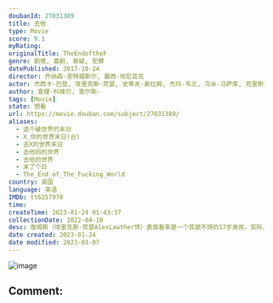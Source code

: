 ```yaml
---
doubanId: 27031389
title: 去他
type: Movie
score: 9.1
myRating: 
originalTitle: TheEndoftheF
genre: 剧情, 喜剧, 悬疑, 犯罪
datePublished: 2017-10-24
director: 乔纳森·恩特威斯尔, 露西·彻尼亚克
actor: 杰西卡·巴登, 埃里克斯·劳瑟, 史蒂夫·奥拉姆, 杰玛·韦兰, 乌米·马萨库, 克里斯汀·博顿利, 纳温·乔杜里, 杰克·维尔, 乔纳森·阿里斯, 巴里·沃德, 凯莉·哈里森, 霍莉·比奇, 波丽·坎普, 亚历克斯·索耶, 伊莲恩·戴维斯, 凯利斯顿·韦勒英, 艾玛·阿普尔顿, 杰夫·贝尔, 玛格丽特·安·贝恩, 亚当·布朗, 亚历克斯·贝克特, 朱丽叶·考恩, 马特·金, 海韦尔·摩根, 利昂·阿诺, 加里·萨默斯, 莉莉·卡瓦纳, 西蒙·勒纳根, 泰勒斯·麦肯齐, 路易斯·温特, 厄尔·凯夫, 费莉西蒂·蒙塔古
author: 查理·科维尔, 查尔斯·
tags: [Movie]
state: 想看
url: https://movie.douban.com/subject/27031389/
aliases:
  - 这个破世界的末日
  - X_你的世界末日(台)
  - 去X的世界末日
  - 去他妈的世界
  - 去他的世界
  - 末了个日
  - The_End_of_The_Fucking_World
country: 英国
language: 英语
IMDb: tt6257970
time: 
createTime: 2023-01-24 01:43:37
collectionDate: 2022-04-10
desc: 詹姆斯（埃里克斯·劳瑟AlexLawther饰）表面看来是一个其貌不扬的17岁男孩，实际上，年纪轻轻的他自诩为变态，并且以此为荣，他不仅毫无恐惧的伤害自己的身体，还以残杀小动物为乐。在学校里，詹...
date created: 2023-01-24
date modified: 2023-03-07
---
```


![image](p2507719850.jpg)

Comment:
---
